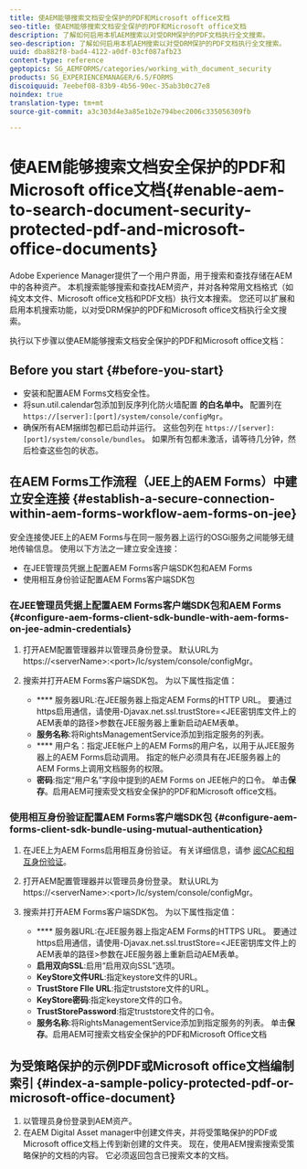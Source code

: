 ```yaml
---
title: 使AEM能够搜索文档安全保护的PDF和Microsoft office文档
seo-title: 使AEM能够搜索文档安全保护的PDF和Microsoft office文档
description: 了解如何启用本机AEM搜索以对受DRM保护的PDF文档执行全文搜索。
seo-description: 了解如何启用本机AEM搜索以对受DRM保护的PDF文档执行全文搜索。
uuid: dba882f8-bad4-4122-a0df-03cf087afb23
content-type: reference
geptopics: SG_AEMFORMS/categories/working_with_document_security
products: SG_EXPERIENCEMANAGER/6.5/FORMS
discoiquuid: 7eebef08-83b9-4b56-90ec-35ab3b0c27e8
noindex: true
translation-type: tm+mt
source-git-commit: a3c303d4e3a85e1b2e794bec2006c335056309fb

---
```



# 使AEM能够搜索文档安全保护的PDF和Microsoft office文档{#enable-aem-to-search-document-security-protected-pdf-and-microsoft-office-documents}

Adobe Experience Manager提供了一个用户界面，用于搜索和查找存储在AEM中的各种资产。 本机搜索能够搜索和查找AEM资产，并对各种常用文档格式（如纯文本文件、Microsoft office文档和PDF文档）执行文本搜索。 您还可以扩展和启用本机搜索功能，以对受DRM保护的PDF和Microsoft office文档执行全文搜索。

执行以下步骤以使AEM能够搜索文档安全保护的PDF和Microsoft office文档：

## Before you start {#before-you-start}

* 安装和配置AEM Forms文档安全性。
* 将sun.util.calendar包添加到反序列化防火墙配置 **的白名单中。** 配置列在 `https://[server]:[port]/system/console/configMgr`。
* 确保所有AEM捆绑包都已启动并运行。 这些包列在 `https://[server]:[port]/system/console/bundles`。 如果所有包都未激活，请等待几分钟，然后检查这些包的状态。

## 在AEM Forms工作流程（JEE上的AEM Forms）中建立安全连接 {#establish-a-secure-connection-within-aem-forms-workflow-aem-forms-on-jee}

安全连接使JEE上的AEM Forms与在同一服务器上运行的OSGi服务之间能够无缝地传输信息。 使用以下方法之一建立安全连接：

* 在JEE管理员凭据上配置AEM Forms客户端SDK包和AEM Forms
* 使用相互身份验证配置AEM Forms客户端SDK包

### 在JEE管理员凭据上配置AEM Forms客户端SDK包和AEM Forms {#configure-aem-forms-client-sdk-bundle-with-aem-forms-on-jee-admin-credentials}

1. 打开AEM配置管理器并以管理员身份登录。 默认URL为https://&lt;serverName>:&lt;port>/lc/system/console/configMgr。
1. 搜索并打开AEM Forms客户端SDK包。 为以下属性指定值：

   * **** 服务器URL:在JEE服务器上指定AEM Forms的HTTP URL。 要通过https启用通信，请使用-Djavax.net.ssl.trustStore=&lt;JEE密钥库文件上的AEM表单的路径>参数在JEE服务器上重新启动AEM表单。
   * **服务名称**:将RightsManagementService添加到指定服务的列表。
   * **** 用户名：指定JEE帐户上的AEM Forms的用户名，以用于从JEE服务器上的AEM Forms启动调用。 指定的帐户必须具有在JEE服务器上的AEM Forms上调用文档服务的权限。
   * **密码**:指定“用户名”字段中提到的AEM Forms on JEE帐户的口令。
   单击&#x200B;**保存**。启用AEM可搜索受文档安全保护的PDF和Microsoft office文档。

### 使用相互身份验证配置AEM Forms客户端SDK包 {#configure-aem-forms-client-sdk-bundle-using-mutual-authentication}

1. 在JEE上为AEM Forms启用相互身份验证。 有关详细信息，请参 [阅CAC和相互身份验证](https://helpx.adobe.com/livecycle/kb/cac-mutual-authentication.html)。
1. 打开AEM配置管理器并以管理员身份登录。 默认URL为https://&lt;serverName>:&lt;port>/lc/system/console/configMgr。
1. 搜索并打开AEM Forms客户端SDK包。 为以下属性指定值：

   * **** 服务器URL:在JEE服务器上指定AEM Forms的HTTPS URL。 要通过https启用通信，请使用-Djavax.net.ssl.trustStore=&lt;JEE密钥库文件上的AEM表单的路径>参数在JEE服务器上重新启动AEM表单。
   * **启用双向SSL**:启用“启用双向SSL”选项。
   * **KeyStore文件URL**:指定keystore文件的URL。
   * **TrustStore FIle URL**:指定truststore文件的URL。
   * **KeyStore密码**:指定keystore文件的口令。
   * **TrustStorePassword**:指定truststore文件的口令。
   * **服务名称**:将RightsManagementService添加到指定服务的列表。
   单击&#x200B;**保存**。启用AEM可搜索文档安全保护的PDF和Microsoft Office文档

## 为受策略保护的示例PDF或Microsoft office文档编制索引 {#index-a-sample-policy-protected-pdf-or-microsoft-office-document}

1. 以管理员身份登录到AEM资产。
1. 在AEM Digital Asset manager中创建文件夹，并将受策略保护的PDF或Microsoft office文档上传到新创建的文件夹。 现在，使用AEM搜索搜索受策略保护的文档的内容。 它必须返回包含已搜索文本的文档。


